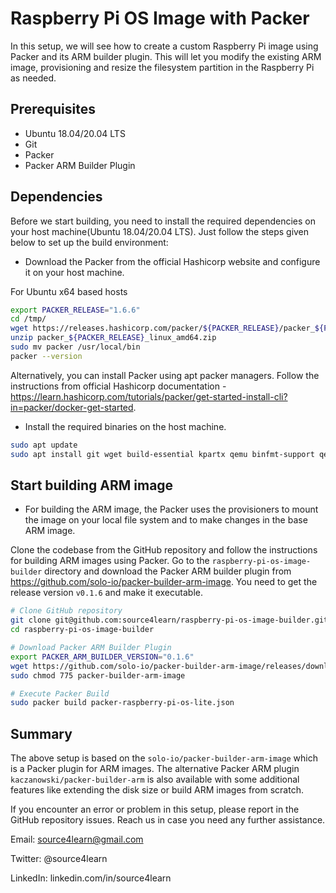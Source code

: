 # Raspberry Pi OS Image with Packer
In this setup, we will see how to create a custom Raspberry Pi image using Packer and its ARM builder plugin. This will let you modify the existing ARM image, provisioning and resize the filesystem partition in the Raspberry Pi as needed.

## Prerequisites

* Ubuntu 18.04/20.04 LTS
* Git
* Packer
* Packer ARM Builder Plugin

## Dependencies
Before we start building, you need to install the required dependencies on your host machine(Ubuntu 18.04/20.04 LTS). Just follow the steps given below to set up the build environment:

* Download the Packer from the official Hashicorp website and configure it on your host machine.

For Ubuntu x64 based hosts
```bash
export PACKER_RELEASE="1.6.6"
cd /tmp/
wget https://releases.hashicorp.com/packer/${PACKER_RELEASE}/packer_${PACKER_RELEASE}_linux_amd64.zip
unzip packer_${PACKER_RELEASE}_linux_amd64.zip
sudo mv packer /usr/local/bin
packer --version
```
Alternatively, you can install Packer using apt packer managers. Follow the instructions from official Hashicorp documentation - https://learn.hashicorp.com/tutorials/packer/get-started-install-cli?in=packer/docker-get-started.

* Install the required binaries on the host machine.

```bash
sudo apt update
sudo apt install git wget build-essential kpartx qemu binfmt-support qemu-user-static e2fsprogs dosfstools
```

## Start building ARM image

* For building the ARM image, the Packer uses the provisioners to mount the image on your local file system and to make changes in the base ARM image.

Clone the codebase from the GitHub repository and follow the instructions for building ARM images using Packer. Go to the `raspberry-pi-os-image-builder` directory and download the Packer ARM builder plugin from https://github.com/solo-io/packer-builder-arm-image. You need to get the release version `v0.1.6` and make it executable.

```bash
# Clone GitHub repository
git clone git@github.com:source4learn/raspberry-pi-os-image-builder.git
cd raspberry-pi-os-image-builder

# Download Packer ARM Builder Plugin
export PACKER_ARM_BUILDER_VERSION="0.1.6"
wget https://github.com/solo-io/packer-builder-arm-image/releases/download/v${PACKER_ARM_BUILDER_VERSION}/packer-builder-arm-image
sudo chmod 775 packer-builder-arm-image

# Execute Packer Build
sudo packer build packer-raspberry-pi-os-lite.json
```

## Summary
The above setup is based on the `solo-io/packer-builder-arm-image` which is a Packer plugin for ARM images. The alternative Packer ARM plugin `kaczanowski/packer-builder-arm` is also available with some additional features like extending the disk size or build ARM images from scratch.

If you encounter an error or problem in this setup, please report in the GitHub repository issues. Reach us in case you need any further assistance.

Email: source4learn@gmail.com

Twitter: @source4learn

LinkedIn: linkedin.com/in/source4learn
